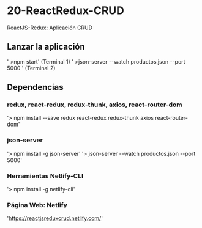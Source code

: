 # 20-ReactRedux-CRUD
ReactJS-Redux: Aplicación CRUD

## Lanzar la aplicación
' >npm start' (Terminal 1)
' >json-server --watch productos.json --port 5000 ' (Terminal 2)

## Dependencias

### redux, react-redux, redux-thunk, axios, react-router-dom
'> npm install --save redux react-redux redux-thunk axios react-router-dom'

### json-server
'> npm install -g json-server'
'> json-server --watch productos.json --port 5000'

### Herramientas Netlify-CLI
'> npm install -g netlify-cli'

### Página Web: Netlify
'https://reactjsreduxcrud.netlify.com/'